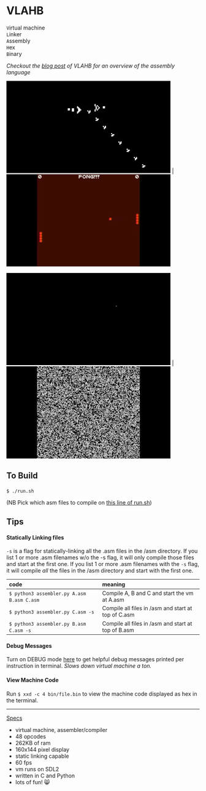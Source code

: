 # VLAHB
`V`irtual machine<br>
`L`inker<br>
`A`ssembly<br>
`H`ex<br>
`B`inary<br>

_Checkout the [blog post](http://adamkulidjian.com/2019/11/13/vlahb.html) of _VLAHB_ for an overview of the assembly language_

![Image](gifs/conway2.gif) | ![Image](gifs/pong2.gif)


![Image](gifs/ball2.gif) |  ![Image](gifs/noise2.gif)

## To Build

`$ ./run.sh`

(NB Pick which asm files to compile on [this line of run.sh](https://github.com/Kully/VLAHB/blob/master/run.sh#L3))

## Tips

#### Statically Linking files
`-s` is a flag for statically-linking all the .asm files in the /asm directory. If you list 1 or more .asm filenames w/o the -s flag, it will only compile those files and start at the first one. If you list 1 or more .asm filenames with the `-s` flag, it will compile _all_ the files in the /asm directory and start with the first one.

| code | meaning |
|:-------|:------|
| `$ python3 assembler.py A.asm B.asm C.asm` | Compile A, B and C and start the vm at A.asm |
| `$ python3 assembler.py C.asm -s` | Compile all files in /asm and start at top of C.asm |
| `$ python3 assembler.py B.asm C.asm -s` | Compile all files in /asm and start at top of B.asm |

#### Debug Messages
Turn on DEBUG mode [here](https://github.com/Kully/VLAHB/blob/master/vm.c#L17) to get helpful debug messages printed per instruction in terminal. _Slows down virtual machine a ton._

#### View Machine Code
Run `$ xxd -c 4 bin/file.bin` to view the machine code displayed as hex in the terminal.

---

<u>Specs</u>

- virtual machine, assembler/compiler
- 48 opcodes
- 262KB of ram
- 160x144 pixel display
- static linking capable
- 60 fps
- vm runs on SDL2
- written in C and Python
- lots of fun! :smile_cat:

